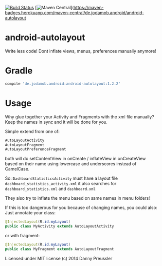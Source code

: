 [![Build Status](https://travis-ci.org/dpreussler/android-autolayout.svg)](https://travis-ci.org/dpreussler/android-autolayout)
[![Maven Central](https://maven-badges.herokuapp.com/maven-central/de.jodamob.android/android-autolayout/badge.svg)](https://maven-badges.herokuapp.com/maven-central/de.jodamob.android/android-autolayout

android-autolayout
==================
Write less code!
Dont inflate views, menus, preferences manually anymore!



Gradle
======

```groovy
compile 'de.jodamob.android:android-autolayout:1.2.2'
```

Usage
======

Why glue together your Activity and Fragments with the xml file manually?
Keep the names in sync and it will be done for you.

Simple extend from one of:

```java
AutoLayoutActivity
AutoLayoutFragment
AutoLayoutPreferenceFragment
```

both will do setContentView in onCreate / inflateView in onCreateView based on their name using
lowercase and underscores instead of CamelCase.

So:
`DashboardStatisticsActivity`
must have a layout file
`dashboard_statistics_activity.xml`
it also searches for
`dashboard_statistics.xml`
and
`dashboard.xml`

They also try to inflate the menu based on same names in menu folders!


If this is too dangerous for you because of changing names, you could also:
Just annotate your class:

```java
@InjectedLayout(R.id.myLayout)
public class MyActivity extends AutoLayoutActivity
```

or with fragment:

```java
@InjectedLayout(R.id.myLayout)
public class MyFragment extends AutoLayoutFragment
```


Licensed under MIT license
(c) 2014 Danny Preussler